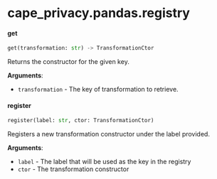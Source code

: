 <a name="cape_privacy.pandas.registry"></a>
# cape\_privacy.pandas.registry

<a name="cape_privacy.pandas.registry.get"></a>
#### get

```python
get(transformation: str) -> TransformationCtor
```

Returns the constructor for the given key.

**Arguments**:

- `transformation` - The key of transformation to retrieve.

<a name="cape_privacy.pandas.registry.register"></a>
#### register

```python
register(label: str, ctor: TransformationCtor)
```

Registers a new transformation constructor under the label provided.

**Arguments**:

- `label` - The label that will be used as the key in the registry
- `ctor` - The transformation constructor

